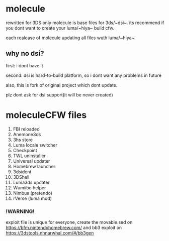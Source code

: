 # molecule
rewritten for 3DS only
molecule is base files for 3ds/~dsi~. its recommend if you dont want to create your luma/~hiya~ build cfw.

each realease of molecule updating all files wuth luma/~hiya~
## why no dsi?
first: i dont have it

second: dsi is hard-to-build platform, so i dont want any problems in future

also, this is fork of original project which dont update.

plz dont ask for dsi support(it will be never created)

# moleculeCFW files

1. FBI reloaded
2. Anemone3ds
3. 3hs store
4. Luma locale switcher
5. Checkpoint
6. TWL uninstaller
7. Universal updater
8. Homebrew launcher
9. 3dsident
10. 3DShell
11. Luma3ds updater
13. Wumiibo helper
14. Nimbus (pretendo)
15. rVerse (luma mod)

### !WARNING!

exploit file is unique for everyone, create the movable.sed on https://bfm.nintendohomebrew.com/ and bb3 exploit on https://3dstools.nhnarwhal.com/#/bb3gen

